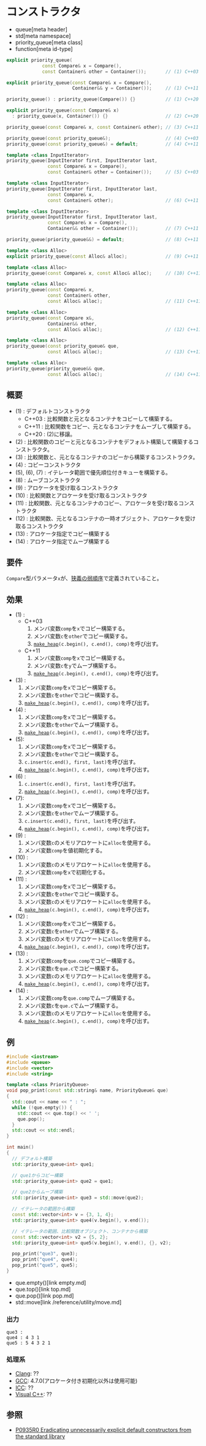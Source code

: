# コンストラクタ
* queue[meta header]
* std[meta namespace]
* priority_queue[meta class]
* function[meta id-type]

```cpp
explicit priority_queue(
             const Compare& x = Compare(),
             const Container& other = Container());       // (1) C++03

explicit priority_queue(const Compare& x = Compare(),
                        Container&& y = Container());     // (1) C++11

priority_queue() : priority_queue(Compare()) {}           // (1) C++20

explicit priority_queue(const Compare& x)
  : priority_queue(x, Container()) {}                     // (2) C++20

priority_queue(const Compare& x, const Container& other); // (3) C++11

priority_queue(const priority_queue&);                    // (4) C++03
priority_queue(const priority_queue&) = default;          // (4) C++11

template <class InputIterator>
priority_queue(InputIterator first, InputIterator last,
               const Compare& x = Compare(),
               const Container& other = Container());     // (5) C++03

template <class InputIterator>
priority_queue(InputIterator first, InputIterator last,
               const Compare& x,
               const Container& other);                   // (6) C++11

template <class InputIterator>
priority_queue(InputIterator first, InputIterator last,
               const Compare& x = Compare(),
               Container&& other = Container());          // (7) C++11

priority_queue(priority_queue&&) = default;               // (8) C++11

template <class Alloc>
explicit priority_queue(const Alloc& alloc);              // (9) C++11

template <class Alloc>
priority_queue(const Compare& x, const Alloc& alloc);     // (10) C++11

template <class Alloc>
priority_queue(const Compare& x,
               const Container& other,
               const Alloc& alloc);                       // (11) C++11

template <class Alloc>
priority_queue(const Compare x&,
               Container&& other,
               const Alloc& alloc);                       // (12) C++11

template <class Alloc>
priority_queue(const priority_queue& que,
               const Alloc& alloc);                       // (13) C++11

template <class Alloc>
priority_queue(priority_queue&& que,
               const Alloc& alloc);                       // (14) C++11
```

## 概要
- (1) : デフォルトコンストラクタ
    - C++03 : 比較関数と元となるコンテナをコピーして構築する。
    - C++11 : 比較関数をコピー、元となるコンテナをムーブして構築する。
    - C++20 : (2)に移譲。
- (2) : 比較関数のコピーと元となるコンテナをデフォルト構築して構築するコンストラクタ。
- (3) : 比較関数と、元となるコンテナのコピーから構築するコンストラクタ。
- (4) : コピーコンストラクタ
- (5), (6), (7) : イテレータ範囲で優先順位付きキューを構築する。
- (8) : ムーブコンストラクタ
- (9) : アロケータを受け取るコンストラクタ
- (10) : 比較関数とアロケータを受け取るコンストラクタ
- (11) : 比較関数、元となるコンテナのコピー、アロケータを受け取るコンストラクタ
- (12) : 比較関数、元となるコンテナの一時オブジェクト、アロケータを受け取るコンストラクタ
- (13) : アロケータ指定でコピー構築する
- (14) : アロケータ指定でムーブ構築する


## 要件
`Compare`型パラメータ`x`が、[狭義の弱順序](/reference/algorithm.md#strict-weak-ordering)で定義されていること。


## 効果
- (1) :
    - C++03
        1. メンバ変数`comp`を`x`でコピー構築する。
        2. メンバ変数`c`を`other`でコピー構築する。
        3. [`make_heap`](/reference/algorithm/make_heap.md)`(c.begin(), c.end(), comp)`を呼び出す。
    - C++11
        1. メンバ変数`comp`を`x`でコピー構築する。
        2. メンバ変数`c`を`y`でムーブ構築する。
        3. [`make_heap`](/reference/algorithm/make_heap.md)`(c.begin(), c.end(), comp)`を呼び出す。
- (3) :
    1. メンバ変数`comp`を`x`でコピー構築する。
    2. メンバ変数`c`を`other`でコピー構築する。
    3. [`make_heap`](/reference/algorithm/make_heap.md)`(c.begin(), c.end(), comp)`を呼び出す。
- (4) :
    1. メンバ変数`comp`を`x`でコピー構築する。
    2. メンバ変数`c`を`other`でムーブ構築する。
    3. [`make_heap`](/reference/algorithm/make_heap.md)`(c.begin(), c.end(), comp)`を呼び出す。
- (5):
    1. メンバ変数`comp`を`x`でコピー構築する。
    2. メンバ変数`c`を`other`でコピー構築する。
    3. `c.insert(c.end(), first, last)`を呼び出す。
    4. [`make_heap`](/reference/algorithm/make_heap.md)`(c.begin(), c.end(), comp)`を呼び出す。
- (6) :
    1. `c.insert(c.end(), first, last)`を呼び出す。
    2. [`make_heap`](/reference/algorithm/make_heap.md)`(c.begin(), c.end(), comp)`を呼び出す。
- (7):
    1. メンバ変数`comp`を`x`でコピー構築する。
    2. メンバ変数`c`を`other`でムーブ構築する。
    3. `c.insert(c.end(), first, last)`を呼び出す。
    4. [`make_heap`](/reference/algorithm/make_heap.md)`(c.begin(), c.end(), comp)`を呼び出す。
- (9) :
    1. メンバ変数`c`のメモリアロケートに`alloc`を使用する。
    2. メンバ変数`comp`を値初期化する。
- (10) :
    1. メンバ変数`c`のメモリアロケートに`alloc`を使用する。
    2. メンバ変数`comp`を`x`で初期化する。
- (11) :
    1. メンバ変数`comp`を`x`でコピー構築する。
    2. メンバ変数`c`を`other`でコピー構築する。
    3. メンバ変数`c`のメモリアロケートに`alloc`を使用する。
    4. [`make_heap`](/reference/algorithm/make_heap.md)`(c.begin(), c.end(), comp)`を呼び出す。
- (12) :
    1. メンバ変数`comp`を`x`でコピー構築する。
    2. メンバ変数`c`を`other`でムーブ構築する。
    3. メンバ変数`c`のメモリアロケートに`alloc`を使用する。
    4. [`make_heap`](/reference/algorithm/make_heap.md)`(c.begin(), c.end(), comp)`を呼び出す。
- (13) :
    1. メンバ変数`comp`を`que.comp`でコピー構築する。
    2. メンバ変数`c`を`que.c`でコピー構築する。
    3. メンバ変数`c`のメモリアロケートに`alloc`を使用する。
    4. [`make_heap`](/reference/algorithm/make_heap.md)`(c.begin(), c.end(), comp)`を呼び出す。
- (14) :
    1. メンバ変数`comp`を`que.comp`でムーブ構築する。
    2. メンバ変数`c`を`que.c`でムーブ構築する。
    3. メンバ変数`c`のメモリアロケートに`alloc`を使用する。
    4. [`make_heap`](/reference/algorithm/make_heap.md)`(c.begin(), c.end(), comp)`を呼び出す。


## 例
```cpp example
#include <iostream>
#include <queue>
#include <vector>
#include <string>

template <class PriorityQueue>
void pop_print(const std::string& name, PriorityQueue& que)
{
  std::cout << name << " : ";
  while (!que.empty()) {
    std::cout << que.top() << ' ';
    que.pop();
  }
  std::cout << std::endl;
}

int main()
{
  // デフォルト構築
  std::priority_queue<int> que1;

  // que1からコピー構築
  std::priority_queue<int> que2 = que1;

  // que2からムーブ構築
  std::priority_queue<int> que3 = std::move(que2);

  // イテレータの範囲から構築
  const std::vector<int> v = {3, 1, 4};
  std::priority_queue<int> que4(v.begin(), v.end());

  // イテレータの範囲、比較関数オブジェクト、コンテナから構築
  const std::vector<int> v2 = {5, 2};
  std::priority_queue<int> que5(v.begin(), v.end(), {}, v2);

  pop_print("que3", que3);
  pop_print("que4", que4);
  pop_print("que5", que5);
}
```
* que.empty()[link empty.md]
* que.top()[link top.md]
* que.pop()[link pop.md]
* std::move[link /reference/utility/move.md]

### 出力
```
que3 : 
que4 : 4 3 1 
que5 : 5 4 3 2 1 
```

### 処理系
- [Clang](/implementation.md#clang): ??
- [GCC](/implementation.md#gcc): 4.7.0(アロケータ付き初期化以外は使用可能)
- [ICC](/implementation.md#icc): ??
- [Visual C++](/implementation.md#visual_cpp): ??


## 参照

- [P0935R0 Eradicating unnecessarily explicit default constructors from the standard library](http://www.open-std.org/jtc1/sc22/wg21/docs/papers/2018/p0935r0.html)